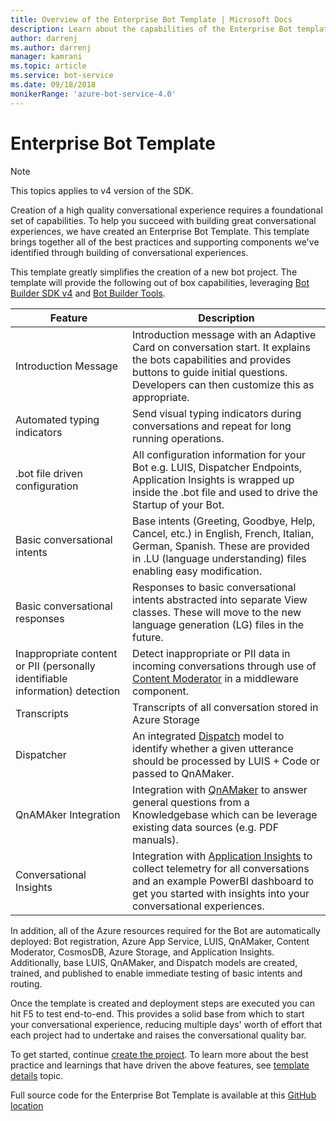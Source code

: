 ```yaml
---
title: Overview of the Enterprise Bot Template | Microsoft Docs
description: Learn about the capabilities of the Enterprise Bot template
author: darrenj
ms.author: darrenj
manager: kamrani
ms.topic: article
ms.service: bot-service
ms.date: 09/18/2018
monikerRange: 'azure-bot-service-4.0'
---
```

# Enterprise Bot Template 

> [!NOTE]
> This topics applies to v4 version of the SDK. 

Creation of a high quality conversational experience requires a foundational set of capabilities. To help you succeed with building great conversational experiences, we have created an Enterprise Bot Template. This template brings together all of the best practices and supporting components we've identified through building of conversational experiences. 

This template greatly simplifies the creation of a new bot project. The template will provide the following out of box capabilities, leveraging [Bot Builder SDK v4](https://github.com/Microsoft/botbuilder) and [Bot Builder Tools](https://github.com/Microsoft/botbuilder-tools).

Feature | Description |
------------ | -------------
Introduction Message | Introduction message with an Adaptive Card on conversation start. It explains the bots capabilities and provides buttons to guide initial questions. Developers can then customize this as appropriate.
Automated typing indicators  | Send visual typing indicators during conversations and repeat for long running operations.
.bot file driven configuration | All configuration information for your Bot e.g. LUIS, Dispatcher Endpoints, Application Insights is wrapped up inside the .bot file and used to drive the Startup of your Bot.
Basic conversational intents  | Base intents (Greeting, Goodbye, Help, Cancel, etc.) in English, French, Italian, German, Spanish. These are provided in .LU (language understanding) files enabling easy modification.
Basic conversational responses  | Responses to basic conversational intents abstracted into separate View classes. These will move to the new language generation (LG) files in the future.
Inappropriate content or PII (personally identifiable information) detection  |Detect inappropriate or PII data in incoming conversations through use of [Content Moderator](https://azure.microsoft.com/en-us/services/cognitive-services/content-moderator/) in a middleware component.
Transcripts  | Transcripts of all conversation stored in Azure Storage
Dispatcher | An integrated [Dispatch](https://docs.microsoft.com/en-us/azure/bot-service/bot-builder-tutorial-dispatch?view=azure-bot-service-4.0&tabs=csaddref%2Ccsbotconfig) model to identify whether a given utterance should be processed by LUIS + Code or passed to QnAMaker.
QnAMAker Integration  | Integration with [QnAMaker](https://www.qnamaker.ai) to answer general questions from a Knowledgebase which can be leverage existing data sources (e.g. PDF manuals).
Conversational Insights  | Integration with [Application Insights](https://azure.microsoft.com/en-gb/services/application-insights/) to collect telemetry for all conversations and an example PowerBI dashboard to get you started with insights into your conversational experiences.

In addition, all of the Azure resources required for the Bot are automatically deployed: Bot registration, Azure App Service, LUIS, QnAMaker, Content Moderator, CosmosDB, Azure Storage, and Application Insights. Additionally, base LUIS, QnAMaker, and Dispatch models are created, trained, and published to enable immediate testing of basic intents and routing.

Once the template is created and deployment steps are executed you can hit F5 to test end-to-end. This provides a solid base from which to start your conversational experience, reducing multiple days' worth of effort that each project had to undertake and raises the conversational quality bar.

To get started, continue [create the project](bot-builder-enterprise-template-create-project.md). To learn more about the best practice and learnings that have driven the above features, see [template details](bot-builder-enterprise-template-overview-detail.md) topic. 

Full source code for the Enterprise Bot Template is available at this [GitHub location](https://github.com/Microsoft/AI/tree/master/templates/Enterprise-Template)
